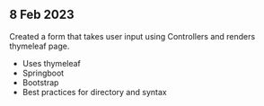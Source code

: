## 8 Feb 2023
Created a form that takes user input
using Controllers and renders thymeleaf page. 
- Uses thymeleaf
- Springboot
- Bootstrap
- Best practices for directory and syntax
